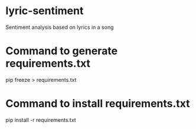 # lyric-sentiment
Sentiment analysis based on lyrics in a song

# Command to generate requirements.txt
pip freeze > requirements.txt

# Command to install requirements.txt
pip install -r requirements.txt